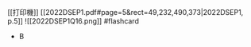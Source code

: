 [[打印機]]
[[2022DSEP1.pdf#page=5&rect=49,232,490,373|2022DSEP1, p.5]]
![[2022DSEP1Q16.png]] #flashcard 
- B

